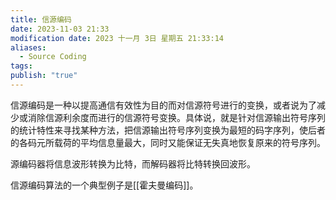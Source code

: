 ```yaml
---
title: 信源编码
date: 2023-11-03 21:33
modification date: 2023 十一月 3日 星期五 21:33:14
aliases:
  - Source Coding
tags: 
publish: "true"
---
```


信源编码是一种以提高通信有效性为目的而对信源符号进行的变换，或者说为了减少或消除信源利余度而进行的信源符号变换。具体说，就是针对信源输出符号序列的统计特性来寻找某种方法，把信源输出符号序列变换为最短的码字序列，使后者的各码元所载荷的平均信息量最大，同时又能保证无失真地恢复原来的符号序列。

源编码器将信息波形转换为比特，而解码器将比特转换回波形。

信源编码算法的一个典型例子是[[霍夫曼编码]]。
